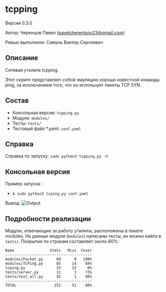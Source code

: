 # tcpping

Версия 0.3.0

Автор: Черенцов Павел (pavelcherentsov23@gmail.com)

Ревью выполнили: Самунь Виктор Сергеевич


## Описание
Сетевая утилита tcpping.

Этот скрипт представляет собой эмуляцию хорошо известной команды ping, 
за исключением того, что он использует пакеты TCP SYN.


## Состав
* Консольная версия: `tcpping.py`
* Модули: `modules/`
* Тесты: `tests/`
* Тестовый файл *.yaml: `conf.yaml` 


## Справка
Справка по запуску: `sudo python3 tcpping.py -h`

## Консольная версия
Пример запуска : 
* `$ sudo python3 tcping.py conf.yaml`

Вывод:
    ![Output](https://github.com/PavelCherentsov/tcping/raw/master/image/image.png)

## Подробности реализации
Модули, отвечающие за работу утилиты, расположены в пакете modules.
На данные модули (`modules`) написаны тесты, их можно найти в `tests/`.
Покрытие по строкам составляет около 80%:

    Name                Stmts   Miss  Cover
    ---------------------------------------
    modules/Packet.py      68      0   100%
    modules/TCPing.py      85     14    84%
    tcping.py              33     33     0%
    tests/server.py        11      3    73%
    tests/test_all.py      55      1    98%
    ---------------------------------------
    TOTAL                 252     51    80%
